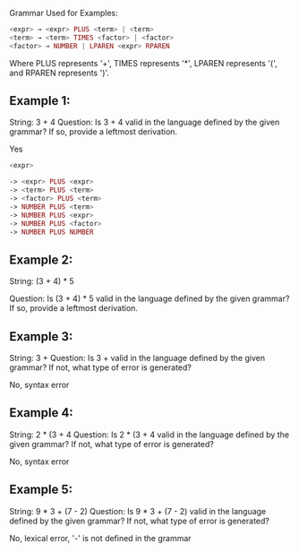
Grammar Used for Examples:
```php
<expr> → <expr> PLUS <term> | <term>
<term> → <term> TIMES <factor> | <factor>
<factor> → NUMBER | LPAREN <expr> RPAREN
```
Where PLUS represents '+', TIMES represents '*', LPAREN represents '(', and RPAREN represents ')'.

## Example 1:

String: 3 + 4
Question: Is 3 + 4 valid in the language defined by the given grammar? If so, provide a leftmost derivation.

Yes

```php
<expr>

-> <expr> PLUS <expr>
-> <term> PLUS <term>
-> <factor> PLUS <term>
-> NUMBER PLUS <term>
-> NUMBER PLUS <expr>
-> NUMBER PLUS <factor>
-> NUMBER PLUS NUMBER

```


## Example 2:
String: (3 + 4) * 5


Question: Is (3 + 4) * 5 valid in the language defined by the given grammar? If so, provide a leftmost derivation.


## Example 3:


String: 3 +
Question: Is 3 + valid in the language defined by the given grammar? If not, what type of error is generated?

No,
syntax error

## Example 4:


String: 2 * (3 + 4 
Question: Is 2 * (3 + 4 valid in the language defined by the given grammar? If not, what type of error is generated?

No,
syntax error

## Example 5:


String: 9 * 3 + (7 - 2)
Question: Is 9 * 3 + (7 - 2) valid in the language defined by the given grammar? If not, what type of error is generated?

No,
lexical error, '-' is not defined in the grammar